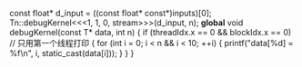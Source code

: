 const float* d_input = ((const float* const*)inputs)[0];
  Tn::debugKernel<<<1, 1, 0, stream>>>(d_input, n);
__global__ void debugKernel(const T* data, int n)
{
    if (threadIdx.x == 0 && blockIdx.x == 0)  // 只用第一个线程打印
    {
        for (int i = 0; i < n && i < 10; ++i)
        {
            printf("data[%d] = %f\n", i, static_cast<float>(data[i]));
        }
    }
}

